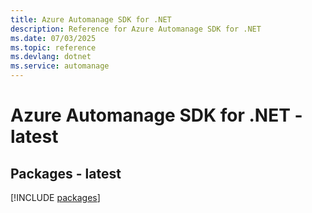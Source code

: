```yaml
---
title: Azure Automanage SDK for .NET
description: Reference for Azure Automanage SDK for .NET
ms.date: 07/03/2025
ms.topic: reference
ms.devlang: dotnet
ms.service: automanage
---
```

# Azure Automanage SDK for .NET - latest
## Packages - latest
[!INCLUDE [packages](automanage-index.md)]
